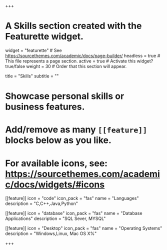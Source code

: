 +++
# A Skills section created with the Featurette widget.
widget = "featurette"  # See https://sourcethemes.com/academic/docs/page-builder/
headless = true  # This file represents a page section.
active = true  # Activate this widget? true/false
weight = 30  # Order that this section will appear.

title = "Skills"
subtitle = ""

# Showcase personal skills or business features.
# 
# Add/remove as many `[[feature]]` blocks below as you like.
# 
# For available icons, see: https://sourcethemes.com/academic/docs/widgets/#icons

[[feature]]
  icon = "code"
  icon_pack = "fas"
  name = "Languages"
  description = "C,C++,Java,Python"
  
[[feature]]
  icon = "database"
  icon_pack = "fas"
  name = "Database Applications"
  description = "SQL Sever, MYSQL"  
  
[[feature]]
  icon = "Desktop"
  icon_pack = "fas"
  name = "Operating Systems"
  description = "Windows,Linux, Mac OS X%"

+++
